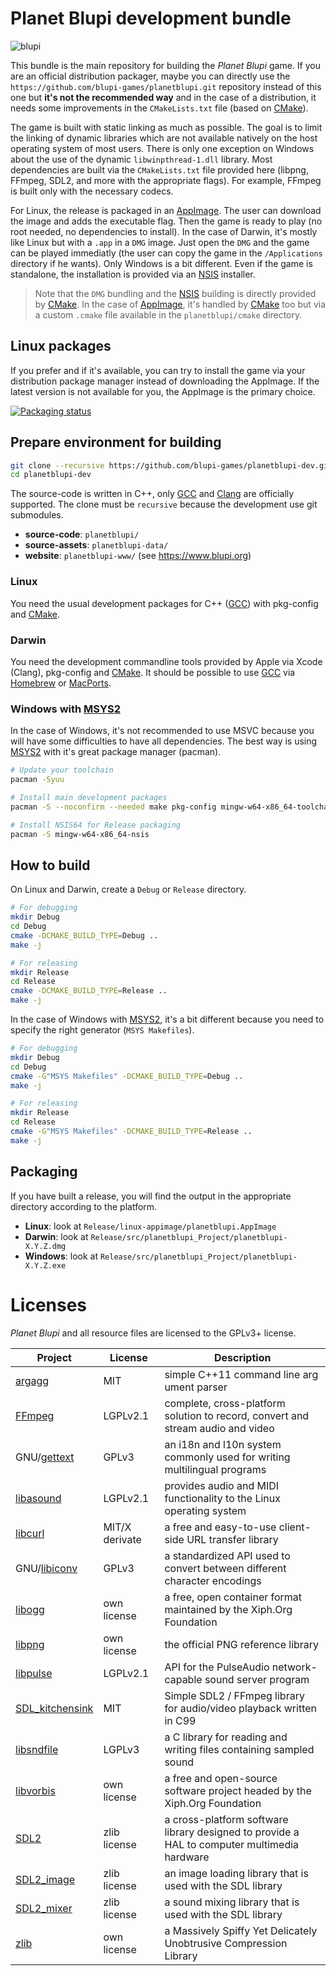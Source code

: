 # Planet Blupi development bundle

![blupi](blupi.png)

This bundle is the main repository for building the _Planet Blupi_ game. If
you are an official distribution packager, maybe you can directly use the
`https://github.com/blupi-games/planetblupi.git` repository instead of this
one but **it's not the recommended way** and in the case of a distribution,
it needs some improvements in the `CMakeLists.txt` file (based on [CMake][6]).

The game is built with static linking as much as possible. The goal is to
limit the linking of dynamic libraries which are not available natively on
the host operating system of most users. There is only one exception on Windows
about the use of the dynamic `libwinpthread-1.dll` library. Most dependencies
are built via the `CMakeLists.txt` file provided here (libpng, FFmpeg, SDL2,
and more with the appropriate flags). For example, FFmpeg is built only with
the necessary codecs.

For Linux, the release is packaged in an [AppImage][1]. The user can download
the image and adds the executable flag. Then the game is ready to play (no root
needed, no dependencies to install). In the case of Darwin, it's mostly like
Linux but with a `.app` in a `DMG` image. Just open the `DMG` and the game can
be played immediatly (the user can copy the game in the `/Applications`
directory if he wants). Only Windows is a bit different. Even if the game is
standalone, the installation is provided via an [NSIS][2] installer.

> Note that the `DMG` bundling and the [NSIS][2] building is directly provided
> by [CMake][6]. In the case of [AppImage][1], it's handled by [CMake][6] too
> but via a custom `.cmake` file available in the `planetblupi/cmake` directory.

## Linux packages

If you prefer and if it's available, you can try to install the game via your
distribution package manager instead of downloading the AppImage. If the latest
version is not available for you, the AppImage is the primary choice.

[![Packaging status](https://repology.org/badge/vertical-allrepos/planetblupi.svg)](https://repology.org/project/planetblupi/versions)

## Prepare environment for building

```sh
git clone --recursive https://github.com/blupi-games/planetblupi-dev.git
cd planetblupi-dev
```

The source-code is written in C++, only [GCC][4] and [Clang][5] are officially
supported. The clone must be `recursive` because the development use git
submodules.

- **source-code**: `planetblupi/`
- **source-assets**: `planetblupi-data/`
- **website**: `planetblupi-www/` (see <https://www.blupi.org>)

### Linux

You need the usual development packages for C++ ([GCC][4]) with pkg-config and
[CMake][6].

### Darwin

You need the development commandline tools provided by Apple via Xcode (Clang),
pkg-config and [CMake][6]. It should be possible to use [GCC][4] via
[Homebrew][7] or [MacPorts][8].

### Windows with [MSYS2][3]

In the case of Windows, it's not recommended to use MSVC because you will have
some difficulties to have all dependencies. The best way is using [MSYS2][3]
with it's great package manager (pacman).

```sh
# Update your toolchain
pacman -Syuu

# Install main development packages
pacman -S --noconfirm --needed make pkg-config mingw-w64-x86_64-toolchain mingw-w64-x86_64-cmake

# Install NSIS64 for Release packaging
pacman -S mingw-w64-x86_64-nsis
```

## How to build

On Linux and Darwin, create a `Debug` or `Release` directory.

```sh
# For debugging
mkdir Debug
cd Debug
cmake -DCMAKE_BUILD_TYPE=Debug ..
make -j

# For releasing
mkdir Release
cd Release
cmake -DCMAKE_BUILD_TYPE=Release ..
make -j
```

In the case of Windows with [MSYS2][3], it's a bit different because you need to
specify the right generator (`MSYS Makefiles`).

```sh
# For debugging
mkdir Debug
cd Debug
cmake -G"MSYS Makefiles" -DCMAKE_BUILD_TYPE=Debug ..
make -j

# For releasing
mkdir Release
cd Release
cmake -G"MSYS Makefiles" -DCMAKE_BUILD_TYPE=Release ..
make -j
```

## Packaging

If you have built a release, you will find the output in the appropriate
directory according to the platform.

- **Linux**: look at `Release/linux-appimage/planetblupi.AppImage`
- **Darwin**: look at `Release/src/planetblupi_Project/planetblupi-X.Y.Z.dmg`
- **Windows**: look at `Release/src/planetblupi_Project/planetblupi-X.Y.Z.exe`

# Licenses

_Planet Blupi_ and all resource files are licensed to the GPLv3+ license.

| Project               | License        | Description                                                                                 |
| --------------------- | -------------- | ------------------------------------------------------------------------------------------- |
| [argagg][9]           | MIT            | simple C++11 command line arg ument parser                                                  |
| [FFmpeg][10]          | LGPLv2.1       | complete, cross-platform solution to record, convert and stream audio and video             |
| GNU/[gettext][11]     | GPLv3          | an i18n and l10n system commonly used for writing multilingual programs                     |
| [libasound][12]       | LGPLv2.1       | provides audio and MIDI functionality to the Linux operating system                         |
| [libcurl][13]         | MIT/X derivate | a free and easy-to-use client-side URL transfer library                                     |
| GNU/[libiconv][14]    | GPLv3          | a standardized API used to convert between different character encodings                    |
| [libogg][22]          | own license    | a free, open container format maintained by the Xiph.Org Foundation                         |
| [libpng][15]          | own license    | the official PNG reference library                                                          |
| [libpulse][16]        | LGPLv2.1       | API for the PulseAudio network-capable sound server program                                 |
| [SDL_kitchensink][17] | MIT            | Simple SDL2 / FFmpeg library for audio/video playback written in C99                        |
| [libsndfile][23]      | LGPLv3         | a C library for reading and writing files containing sampled sound                          |
| [libvorbis][22]       | own license    | a free and open-source software project headed by the Xiph.Org Foundation                   |
| [SDL2][18]            | zlib license   | a cross-platform software library designed to provide a HAL to computer multimedia hardware |
| [SDL2_image][19]      | zlib license   | an image loading library that is used with the SDL library                                  |
| [SDL2_mixer][20]      | zlib license   | a sound mixing library that is used with the SDL library                                    |
| [zlib][21]            | own license    | a Massively Spiffy Yet Delicately Unobtrusive Compression Library                           |

[1]: http://appimage.org
[2]: http://nsis.sourceforge.net
[3]: http://www.msys2.org
[4]: https://gcc.gnu.org
[5]: https://clang.llvm.org
[6]: https://cmake.org
[7]: https://brew.sh
[8]: https://macports.org
[9]: https://github.com/vietjtnguyen/argagg
[10]: https://www.ffmpeg.org
[11]: https://www.gnu.org/software/gettext/
[12]: https://www.alsa-project.org
[13]: https://curl.haxx.se/libcurl/
[14]: https://www.gnu.org/software/libiconv/
[15]: http://www.libpng.org/pub/png/libpng.html
[16]: https://freedesktop.org/software/pulseaudio/doxygen/
[17]: https://github.com/katajakasa/SDL_kitchensink
[18]: https://www.libsdl.org
[19]: https://www.libsdl.org/projects/SDL_image/
[20]: https://www.libsdl.org/projects/SDL_mixer/
[21]: https://zlib.net/
[22]: https://xiph.org/downloads/
[23]: http://www.mega-nerd.com/libsndfile/
